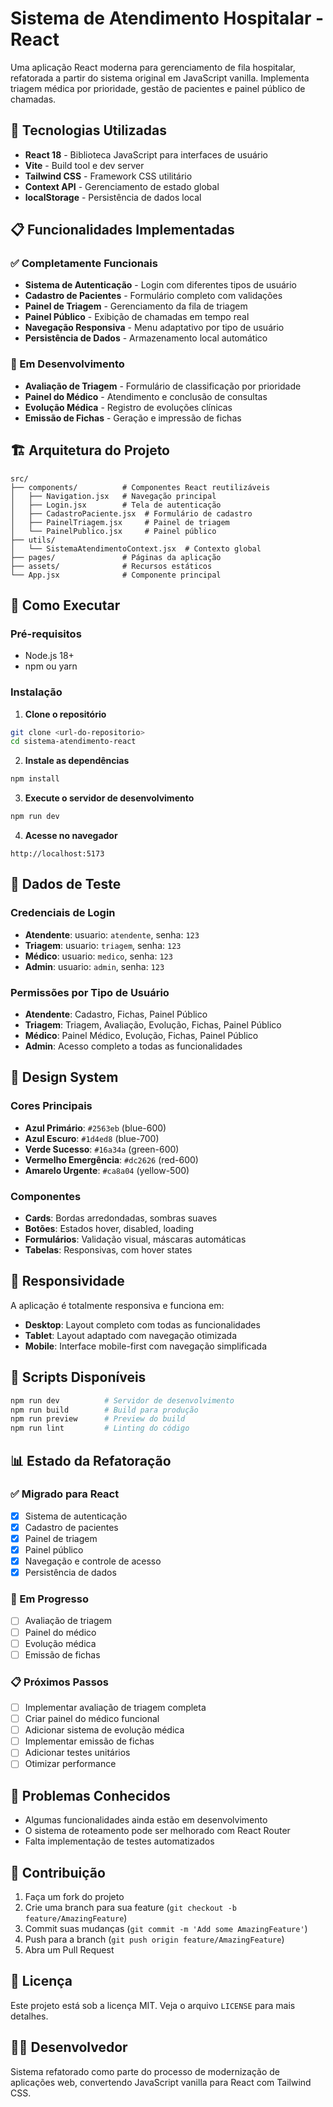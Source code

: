 # Sistema de Atendimento Hospitalar - React

Uma aplicação React moderna para gerenciamento de fila hospitalar, refatorada a partir do sistema original em JavaScript vanilla. Implementa triagem médica por prioridade, gestão de pacientes e painel público de chamadas.

## 🚀 Tecnologias Utilizadas

- **React 18** - Biblioteca JavaScript para interfaces de usuário
- **Vite** - Build tool e dev server
- **Tailwind CSS** - Framework CSS utilitário
- **Context API** - Gerenciamento de estado global
- **localStorage** - Persistência de dados local

## 📋 Funcionalidades Implementadas

### ✅ Completamente Funcionais
- **Sistema de Autenticação** - Login com diferentes tipos de usuário
- **Cadastro de Pacientes** - Formulário completo com validações
- **Painel de Triagem** - Gerenciamento da fila de triagem
- **Painel Público** - Exibição de chamadas em tempo real
- **Navegação Responsiva** - Menu adaptativo por tipo de usuário
- **Persistência de Dados** - Armazenamento local automático

### 🔄 Em Desenvolvimento
- **Avaliação de Triagem** - Formulário de classificação por prioridade
- **Painel do Médico** - Atendimento e conclusão de consultas
- **Evolução Médica** - Registro de evoluções clínicas
- **Emissão de Fichas** - Geração e impressão de fichas

## 🏗️ Arquitetura do Projeto

```
src/
├── components/          # Componentes React reutilizáveis
│   ├── Navigation.jsx   # Navegação principal
│   ├── Login.jsx        # Tela de autenticação
│   ├── CadastroPaciente.jsx  # Formulário de cadastro
│   ├── PainelTriagem.jsx     # Painel de triagem
│   └── PainelPublico.jsx     # Painel público
├── utils/
│   └── SistemaAtendimentoContext.jsx  # Contexto global
├── pages/               # Páginas da aplicação
├── assets/              # Recursos estáticos
└── App.jsx              # Componente principal
```

## 🚀 Como Executar

### Pré-requisitos
- Node.js 18+ 
- npm ou yarn

### Instalação

1. **Clone o repositório**
```bash
git clone <url-do-repositorio>
cd sistema-atendimento-react
```

2. **Instale as dependências**
```bash
npm install
```

3. **Execute o servidor de desenvolvimento**
```bash
npm run dev
```

4. **Acesse no navegador**
```
http://localhost:5173
```

## 👤 Dados de Teste

### Credenciais de Login
- **Atendente**: usuario: `atendente`, senha: `123`
- **Triagem**: usuario: `triagem`, senha: `123`
- **Médico**: usuario: `medico`, senha: `123`
- **Admin**: usuario: `admin`, senha: `123`

### Permissões por Tipo de Usuário
- **Atendente**: Cadastro, Fichas, Painel Público
- **Triagem**: Triagem, Avaliação, Evolução, Fichas, Painel Público
- **Médico**: Painel Médico, Evolução, Fichas, Painel Público
- **Admin**: Acesso completo a todas as funcionalidades

## 🎨 Design System

### Cores Principais
- **Azul Primário**: `#2563eb` (blue-600)
- **Azul Escuro**: `#1d4ed8` (blue-700)
- **Verde Sucesso**: `#16a34a` (green-600)
- **Vermelho Emergência**: `#dc2626` (red-600)
- **Amarelo Urgente**: `#ca8a04` (yellow-500)

### Componentes
- **Cards**: Bordas arredondadas, sombras suaves
- **Botões**: Estados hover, disabled, loading
- **Formulários**: Validação visual, máscaras automáticas
- **Tabelas**: Responsivas, com hover states

## 📱 Responsividade

A aplicação é totalmente responsiva e funciona em:
- **Desktop**: Layout completo com todas as funcionalidades
- **Tablet**: Layout adaptado com navegação otimizada
- **Mobile**: Interface mobile-first com navegação simplificada

## 🔧 Scripts Disponíveis

```bash
npm run dev          # Servidor de desenvolvimento
npm run build        # Build para produção
npm run preview      # Preview do build
npm run lint         # Linting do código
```

## 📊 Estado da Refatoração

### ✅ Migrado para React
- [x] Sistema de autenticação
- [x] Cadastro de pacientes
- [x] Painel de triagem
- [x] Painel público
- [x] Navegação e controle de acesso
- [x] Persistência de dados

### 🔄 Em Progresso
- [ ] Avaliação de triagem
- [ ] Painel do médico
- [ ] Evolução médica
- [ ] Emissão de fichas

### 📋 Próximos Passos
- [ ] Implementar avaliação de triagem completa
- [ ] Criar painel do médico funcional
- [ ] Adicionar sistema de evolução médica
- [ ] Implementar emissão de fichas
- [ ] Adicionar testes unitários
- [ ] Otimizar performance

## 🐛 Problemas Conhecidos

- Algumas funcionalidades ainda estão em desenvolvimento
- O sistema de roteamento pode ser melhorado com React Router
- Falta implementação de testes automatizados

## 🤝 Contribuição

1. Faça um fork do projeto
2. Crie uma branch para sua feature (`git checkout -b feature/AmazingFeature`)
3. Commit suas mudanças (`git commit -m 'Add some AmazingFeature'`)
4. Push para a branch (`git push origin feature/AmazingFeature`)
5. Abra um Pull Request

## 📄 Licença

Este projeto está sob a licença MIT. Veja o arquivo `LICENSE` para mais detalhes.

## 👨‍💻 Desenvolvedor

Sistema refatorado como parte do processo de modernização de aplicações web, convertendo JavaScript vanilla para React com Tailwind CSS. 